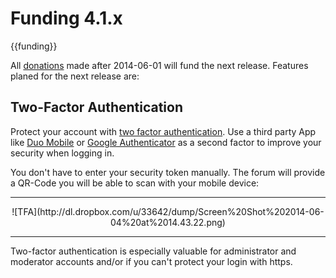 # Funding 4.1.x #

{{funding}}

All [donations](#/donate) made after 2014-06-01 will fund the next release. Features planed for the next release are:

## Two-Factor Authentication ##

Protect your account with [two factor authentication](http://en.wikipedia.org/wiki/Multi-factor_authentication). Use a third party App like [Duo Mobile](https://play.google.com/store/apps/details?id=com.duosecurity.duomobile) or [Google Authenticator](https://itunes.apple.com/en/app/google-authenticator/id388497605?mt=8) as a second factor to improve your security when logging in.

You don't have to enter your security token manually. The forum will provide a QR-Code you will be able to scan with your mobile device:

<hr>

<div style="text-align: center;">
![TFA](http://dl.dropbox.com/u/33642/dump/Screen%20Shot%202014-06-04%20at%2014.43.22.png)
</div>

<hr>

Two-factor authentication is especially valuable for administrator and moderator accounts and/or if you can't protect your login with https.